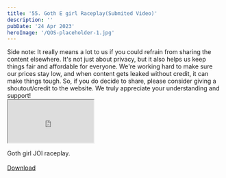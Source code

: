 ```yaml
---
title: '55. Goth E girl Raceplay(Submited Video)'
description: ''
pubDate: '24 Apr 2023'
heroImage: '/QOS-placeholder-1.jpg'
---
```

<div class="video_paragraph_header"> Side note: It really means a lot to us if you could refrain from sharing the content elsewhere. It's not just about privacy, but it also helps us keep things fair and affordable for everyone. We're working hard to make sure our prices stay low, and when content gets leaked without credit, it can make things tough. So, if you do decide to share, please consider giving a shoutout/credit to the website. We truly appreciate your understanding and support!</div>

<iframe src="https://drive.google.com/file/d/14sGHJwRNCrALI_5l7IF5mzy7zpstsZxC/preview" width="200" height="100" allow="autoplay" allowfullscreen="allowfullscreen"></iframe>

Goth girl JOI raceplay.
<br>
<br>
<a class="read_more" href="https://drive.google.com/file/d/14sGHJwRNCrALI_5l7IF5mzy7zpstsZxC/view?usp=sharing">Download</a>